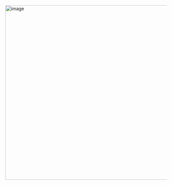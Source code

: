 <img width="548" alt="image" src="https://github.com/234Kavya/Dice-Simulator/assets/114131677/406fe137-a5fe-440b-9d4e-53eb69e06019">

